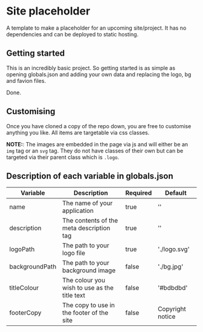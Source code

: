 # Site placeholder

A template to make a placeholder for an upcoming site/project. It has no dependencies and can be deployed to static hosting.

## Getting started

This is an incredibly basic project. So getting started is as simple as opening globals.json and adding your own data and replacing the logo, bg and favion files.

Done.

## Customising

Once you have cloned a copy of the repo down, you are free to customise anything you like. All items are targetable via css classes.

**NOTE:**: The images are embedded in the page via js and will either be an `img` tag or an `svg` tag. They do not have classes of their own but can be targeted via their parent class which is `.logo`.

## Description of each variable in globals.json

| Variable | Description | Required | Default
| --- | --- | --- | --- |
| name | The name of your application | true | '' |
| description | The contents of the meta description tag | true | '' |
| logoPath | The path to your logo file | true | './logo.svg' |
| backgroundPath | The path to your background image | false | './bg.jpg' |
| titleColour | The colour you wish to use as the title text | false | '#bdbdbd' |
| footerCopy | The copy to use in the footer of the site | false | Copyright notice |
